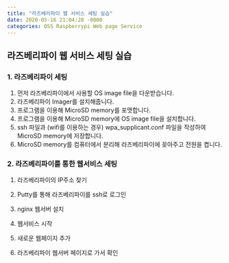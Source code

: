 ```yaml
---
title: "라즈베리파이 웹 서비스 세팅 실습"
date: 2020-05-16 21:04:28 -0000
categories: OSS Raspberrypi Web page Service
---
```





## 라즈베리파이 웹 서비스 세팅 실습 ##

### 1. 라즈베리파이 세팅 ###

1) 먼저 라즈베리파이에서 사용할 OS image file을 다운받습니다.     
2) 라즈베리파이 Imager를 설치해줍니다.     
3) 프로그램을 이용해 MicroSD memory를 포맷합니다.     
4) 프로그램을 이용해 MicroSD memory에 OS image file을 설치합니다.     
5) ssh 파일과 (wifi를 이용하는 경우) wpa_supplicant.conf 파일을 작성하여 MicroSD memory에 저장합니다.     
6) MicroSD memory를 컴퓨터에서 분리해 라즈베리파이에 꽂아주고 전원을 켭니다.     
      
      
      
      
 ### 2. 라즈베리파이를 통한 웹서비스 세팅 ###     
     
1) 라즈베리파이의 IP주소 찾기     
     
     
     
2) Putty를 통해 라즈베리파이를 ssh로 로그인     
     
     
     
3) nginx 웹서버 설치     
     
     
     
4) 웹서비스 시작     
     
     
     
5) 새로운 웹페이지 추가     
      
      
     
     
6) 라즈베리파이 웹서버 페이지로 가서 확인     
     
     
     
     

